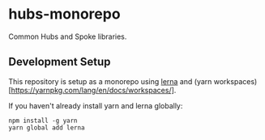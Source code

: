 # hubs-monorepo

Common Hubs and Spoke libraries.

## Development Setup

This repository is setup as a monorepo using [lerna](https://lerna.js.org/) and (yarn workspaces)[https://yarnpkg.com/lang/en/docs/workspaces/].

If you haven't already install yarn and lerna globally:

```
npm install -g yarn
yarn global add lerna
```

